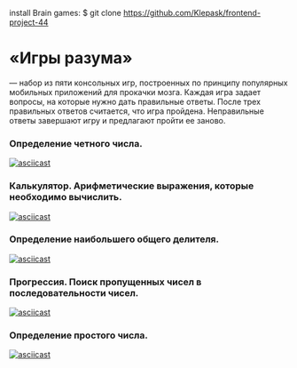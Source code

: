 install Brain games: $ git clone https://github.com/Klepask/frontend-project-44

# «Игры разума»

— набор из пяти консольных игр, построенных по принципу популярных мобильных приложений для прокачки мозга. Каждая игра задает вопросы, на которые нужно дать правильные ответы. После трех правильных ответов считается, что игра пройдена. Неправильные ответы завершают игру и предлагают пройти ее заново.

### Определение четного числа. 

[![asciicast](https://asciinema.org/a/AfC1DMEwUPJv9JoWMyl3RBkjC.svg)](https://asciinema.org/a/AfC1DMEwUPJv9JoWMyl3RBkjC)

### Калькулятор. Арифметические выражения, которые необходимо вычислить.

[![asciicast](https://asciinema.org/a/Nyar9h11e9QC9aGVPv1LRpj1f.svg)](https://asciinema.org/a/Nyar9h11e9QC9aGVPv1LRpj1f)

### Определение наибольшего общего делителя. 

[![asciicast](https://asciinema.org/a/memWm6oTBMhRyvTKuNHOLVVRG.svg)](https://asciinema.org/a/memWm6oTBMhRyvTKuNHOLVVRG)

### Прогрессия. Поиск пропущенных чисел в последовательности чисел. 

[![asciicast](https://asciinema.org/a/k8GNyZGgSKl5wbL1mP6RLDe7U.svg)](https://asciinema.org/a/k8GNyZGgSKl5wbL1mP6RLDe7U)

### Определение простого числа. 

[![asciicast](https://asciinema.org/a/EWgiFz72UD7BWBz3C118DcPWQ.svg)](https://asciinema.org/a/EWgiFz72UD7BWBz3C118DcPWQ)